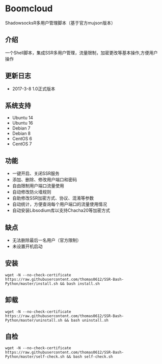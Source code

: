 # Boomcloud #
ShadowsocksR多用户管理脚本（基于官方mujson版本）

## 介绍 ##
一个Shell脚本，集成SSR多用户管理，流量限制，加密更改等基本操作,方便用户操作

## 更新日志 ##
- 2017-3-8 1.0正式版本

## 系统支持 ##
* Ubuntu 14
* Ubuntu 16
* Debian 7
* Debian 8
* CentOS 6
* CentOS 7

## 功能 ##
- 一键开启、关闭SSR服务
- 添加、删除、修改用户端口和密码
- 自由限制用户端口流量使用
- 自动修改防火墙规则
- 自助修改SSR加密方式、协议、混淆等参数
- 自动统计，方便查询每个用户端口的流量使用情况
- 自动安装Libsodium库以支持Chacha20等加密方式

## 缺点 ##
- 无法删除最后一名用户（官方限制）
- 未设置开机启动

## 安装 ##
```
wget -N --no-check-certificate https://raw.githubusercontent.com/thomas0612/SSR-Bash-Python/master/install.sh && bash install.sh
```

## 卸载 ##
```
wget -N --no-check-certificate https://raw.githubusercontent.com/thomas0612/SSR-Bash-Python/master/uninstall.sh && bash uninstall.sh
```
    
## 自检 ##
```
wget -N --no-check-certificate https://raw.githubusercontent.com/thomas0612/SSR-Bash-Python/master/self-check.sh && bash self-check.sh
```